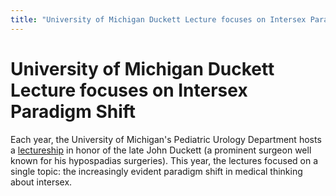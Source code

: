 ```yaml
---
title: "University of Michigan Duckett Lecture focuses on Intersex Paradigm Shift"
---
```


# University of Michigan Duckett Lecture focuses on Intersex Paradigm Shift

  
Each year, the University of Michigan's Pediatric Urology Department hosts a [lectureship][1] in honor of the late John Duckett (a prominent surgeon well known for his hypospadias surgeries). This year, the lectures focused on a single topic: the increasingly evident paradigm shift in medical thinking about intersex.

 [1]: /library/duckett2000invite.html